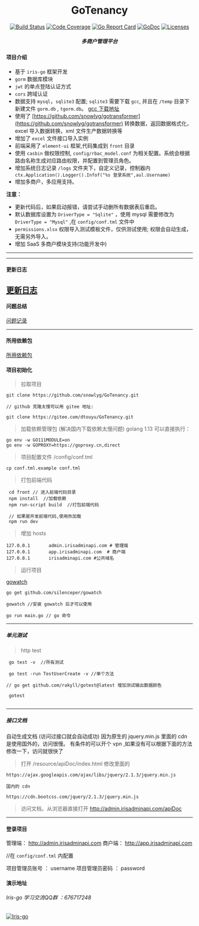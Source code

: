 <h1 align="center">GoTenancy</h1>

<div align="center">
    <a href="https://travis-ci.org/snowlyg/GoTenancy"><img src="https://travis-ci.org/snowlyg/GoTenancy.svg?branch=master" alt="Build Status"></a>
    <a href="https://codecov.io/gh/snowlyg/GoTenancy"><img src="https://codecov.io/gh/snowlyg/GoTenancy/branch/master/graph/badge.svg" alt="Code Coverage"></a>
    <a href="https://goreportcard.com/report/github.com/snowlyg/GoTenancy"><img src="https://goreportcard.com/badge/github.com/snowlyg/GoTenancy" alt="Go Report Card"></a>
    <a href="https://godoc.org/github.com/snowlyg/GoTenancy"><img src="https://godoc.org/github.com/snowlyg/GoTenancy?status.svg" alt="GoDoc"></a>
    <a href="https://github.com/snowlyg/GoTenancy/blob/master/LICENSE"><img src="https://img.shields.io/github/license/snowlyg/GoTenancy" alt="Licenses"></a>
    <h5 align="center">多商户管理平台</h5>
</div>

#### 项目介绍
- 基于 `iris-go` 框架开发
- `gorm` 数据库模块 
- `jwt` 的单点登陆认证方式
- `cors` 跨域认证
- 数据支持 `mysql`，`sqlite3` 配置; `sqlite3` 需要下载 `gcc`, 并且在 `/temp` 目录下新建文件 `gorm.db` ,  `tgorm.db`。  [gcc 下载地址](http://mingw-w64.org/doku.php/download)
- 使用了 [https://github.com/snowlyg/gotransformer](https://github.com/snowlyg/gotransformer) 转换数据，返回数据格式化，excel 导入数据转换，xml 文件生产数据转换等 
- 增加了 `excel` 文件接口导入实例
- 前端采用了 `element-ui` 框架,代码集成到 `front` 目录
- 使用 `casbin` 做权限控制, `config/rbac_model.conf` 为相关配置。系统会根据路由名称生成对应路由权限，并配置到管理员角色。
- 增加系统日志记录 `/logs` 文件夹下，自定义记录，控制器内 `ctx.Application().Logger().Infof("%s 登录系统",aul.Username)`
- 增加多商户，多应用支持。

 **注意：**
 - 更新代码后，如果启动报错，请尝试手动删所有数据表后重启。
 - 默认数据库设置为   `DriverType = "Sqlite"` ，使用 mysql 需要修改为 `DriverType = "Mysql"` ,在 `config/conf.tml` 文件中
 - `permissions.xlsx` 权限导入测试模板文件，仅供测试使用; 权限会自动生成，无需另外导入。
  - 增加 SaaS 多商户模块支持(功能开发中)
---

---


#### 更新日志
[更新日志](UPDATE.MD)
---

#### 问题总结
[问题记录](ERRORS.MD)

---

#### 所用依赖包
[所用依赖包](PLUGINS.MD)



#### 项目初始化

>拉取项目

```shell script
git clone https://github.com/snowlyg/GoTenancy.git

// github 克隆太慢可以用 gitee 地址:

git clone https://gitee.com/dtouyu/GoTenancy.git

```

>加载依赖管理包 (解决国内下载依赖太慢问题)
>golang 1.13 可以直接执行：
```shell script
go env -w GO111MODULE=on
go env -w GOPROXY=https://goproxy.cn,direct

```

>项目配置文件 /config/conf.tml

```shell script
cp conf.tml.example conf.tml
```

>打包前端代码 
```shell script
 cd front // 进入前端代码目录
 npm install  //加载依赖
 npm run-script build  //打包前端代码

 // 如果是开发前端代码,使用热加载
 npm run dev  
```

>增加 hosts 
```shell script
127.0.0.1       admin.irisadminapi.com # 管理端
127.0.0.1       app.irisadminapi.com  # 商户端
127.0.0.1       irisadminapi.com #公共域名
```

>运行项目 

[gowatch](https://gitee.com/silenceper/gowatch)
```shell script
go get github.com/silenceper/gowatch

gowatch //安装 gowatch 后才可以使用

go run main.go // go 命令
```

---
##### 单元测试 
>http test

```shell script
 go test -v  //所有测试
 
 go test -run TestUserCreate -v //单个方法

// go get github.com/rakyll/gotest@latest 增加测试输出数据颜色

 gotest 
 
```

---

##### 接口文档
自动生成文档 (访问过接口就会自动成功)
因为原生的 jquery.min.js 里面的 cdn 是使用国外的，访问很慢。
有条件的可以开个 vpn ,如果没有可以根据下面的方法修改一下，访问就很快了
>打开 /resource/apiDoc/index.html 修改里面的

```shell script
https://ajax.googleapis.com/ajax/libs/jquery/2.1.3/jquery.min.js

国内的 cdn

https://cdn.bootcss.com/jquery/2.1.3/jquery.min.js
```

>访问文档，从浏览器直接打开 http://admin.irisadminapi.com/apiDoc

---

#### 登录项目
管理端： http://admin.irisadminapi.com
商户端： http://app.irisadminapi.com

//在 `config/conf.tml` 内配置 

项目管理员账号 ： username
项目管理员密码 ： password


#### 演示地址


###### Iris-go 学习交流QQ群 ：676717248
<a target="_blank" href="//shang.qq.com/wpa/qunwpa?idkey=cc99ccf86be594e790eacc91193789746af7df4a88e84fe949e61e5c6d63537c"><img border="0" src="http://pub.idqqimg.com/wpa/images/group.png" alt="Iris-go" title="Iris-go"></a>

